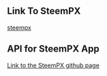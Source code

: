 ## Link To SteemPX
[steempx](https://steempx.herokuapp.com/)

## API for SteemPX App

<a href="https://github.com/chancelorb/steempx">Link to the SteemPX github page</a>
